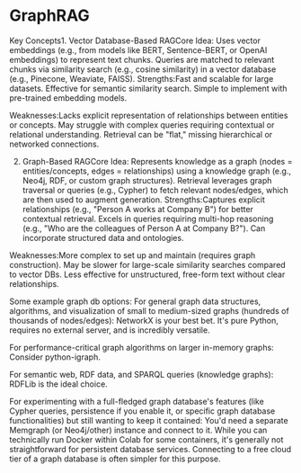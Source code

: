 # GraphRAG
Key Concepts1. Vector Database-Based RAGCore Idea: Uses vector embeddings (e.g., from models like BERT, Sentence-BERT, or OpenAI embeddings) to represent text chunks. Queries are matched to relevant chunks via similarity search (e.g., cosine similarity) in a vector database (e.g., Pinecone, Weaviate, FAISS).
Strengths:Fast and scalable for large datasets.
Effective for semantic similarity search.
Simple to implement with pre-trained embedding models.

Weaknesses:Lacks explicit representation of relationships between entities or concepts.
May struggle with complex queries requiring contextual or relational understanding.
Retrieval can be "flat," missing hierarchical or networked connections.

2. Graph-Based RAGCore Idea: Represents knowledge as a graph (nodes = entities/concepts, edges = relationships) using a knowledge graph (e.g., Neo4j, RDF, or custom graph structures). Retrieval leverages graph traversal or queries (e.g., Cypher) to fetch relevant nodes/edges, which are then used to augment generation.
Strengths:Captures explicit relationships (e.g., "Person A works at Company B") for better contextual retrieval.
Excels in queries requiring multi-hop reasoning (e.g., "Who are the colleagues of Person A at Company B?").
Can incorporate structured data and ontologies.

Weaknesses:More complex to set up and maintain (requires graph construction).
May be slower for large-scale similarity searches compared to vector DBs.
Less effective for unstructured, free-form text without clear relationships.

Some example graph db options: For general graph data structures, algorithms, and visualization of small to medium-sized graphs (hundreds of thousands of nodes/edges): NetworkX is your best bet. It's pure Python, requires no external server, and is incredibly versatile.

For performance-critical graph algorithms on larger in-memory graphs: Consider python-igraph.

For semantic web, RDF data, and SPARQL queries (knowledge graphs): RDFLib is the ideal choice.

For experimenting with a full-fledged graph database's features (like Cypher queries, persistence if you enable it, or specific graph database functionalities) but still wanting to keep it contained: You'd need a separate Memgraph (or Neo4j/other) instance and connect to it. While you can technically run Docker within Colab for some containers, it's generally not straightforward for persistent database services. Connecting to a free cloud tier of a graph database is often simpler for this purpose.
